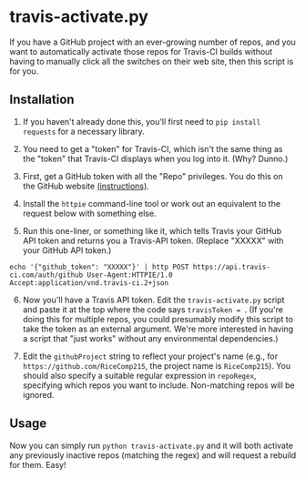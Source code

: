 # travis-activate.py 

If you have a GitHub project with an ever-growing number of repos, and
you want to automatically activate those repos for Travis-CI builds
without having to manually click all the switches on their web site,
then this script is for you.

## Installation


1) If you haven't already done this, you'll first need to `pip install
requests` for a necessary library.

2) You need to get a "token" for Travis-CI, which isn't the same thing
as the "token" that Travis-CI displays when you log into it. (Why?
Dunno.)

3) First, get a GitHub token with all the "Repo" privileges. You do
this on the GitHub website
[(instructions)](https://github.com/blog/1509-personal-api-tokens). 

4) Install the `httpie` command-line tool or work out an equivalent
   to the request below with something else.

5) Run this one-liner, or something like it, which tells Travis your
  GitHub API token and returns you a Travis-API token. (Replace
  "XXXXX" with your GitHub API token.)

```
echo '{"github_token": "XXXXX"}' | http POST https://api.travis-ci.com/auth/github User-Agent:HTTPIE/1.0 Accept:application/vnd.travis-ci.2+json
```

6) Now you'll have a Travis API token. Edit the `travis-activate.py`
script and paste it at the top where the code says `travisToken = `.
(If you're doing this for multiple repos, you could presumably modify
this script to take the token as an external argument. We're more
interested in having a script that "just works" without any
environmental dependencies.)

7) Edit the `githubProject` string to reflect your
   project's name (e.g., for `https://github.com/RiceComp215`, the
   project name is `RiceComp215`). You should also specify a suitable
   regular expression in `repoRegex`, specifying
   which repos you want to include. Non-matching repos will be
   ignored.


## Usage

Now you can simply run `python travis-activate.py` and
it will both activate any previously inactive repos (matching the
regex) and will request a rebuild for them. Easy!
